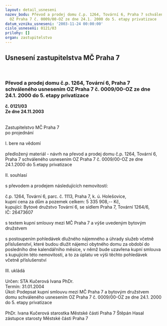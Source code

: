 ```yaml
---
layout: detail_usneseni
nazev_bodu: Převod a prodej domu č.p. 1264, Tovární 6, Praha 7 schváleného usnesením
  OZ Praha 7 č. 0009/00-OZ ze dne 24.1. 2000 do 5. etapy privatizace
datum_vzniku_usneseni: '2003-11-24 00:00:00'
cislo_usneseni: 0121/03
prilohy: []
organ: zastupitelstvo
---
```

<div id="ucUsn_pList" class="usn">
	<span><h2>Usnesení zastupitelstva MČ Praha 7 </h2>
<br></span><div class="standBody">
<span><h3>Převod a prodej domu č.p. 1264, Tovární 6, Praha 7 schváleného usnesením OZ Praha 7 č. 0009/00-OZ ze dne 24.1. 2000 do 5. etapy privatizace</h3></span><div class="center">
		<strong>č. 0121/03</strong><br>
	</div>
<div class="center">
		<strong>Ze dne 24.11.2003</strong><br><br>
	</div>
<br>Zastupitelstvo MČ Praha 7<br>po projednání<br><br>I.	bere na vědomí<br><br> předložený materiál - návrh na převod a prodej domu č.p. 1264, Tovární 6, Praha 7 schváleného usnesením OZ Praha 7 č. 0009/00-OZ ze dne 24.1.2000 do 5.etapy privatizace<br><br>II.	souhlasí<br><br>s převodem a prodejem následujících nemovitostí:<br><br>č.p. 1264, Tovární 6,  parc. č. 1113,  Praha 7, k. ú. Holešovice, <br>kupní cena za dům a pozemek celkem: 5 335 908,-- Kč,<br>kupující: Bytové družstvo Tovární 6,  se sídlem Praha 7, Tovární 1264/6,<br>IČ: 26473607<br><br>s textem kupní smlouvy mezi MČ Praha 7 a výše uvedeným bytovým družstvem <br><br>s postoupením pohledávek dlužného nájemného a úhrady služeb včetně příslušenství, které budou dlužit nájemci obytného domu za období do posledního dne kalendářního měsíce, v němž bude uzavřena kupní smlouva s kupujícím této nemovitosti, a to za úplatu ve výši těchto pohledávek včetně příslušenství<br><br>III.	ukládá <br><br>Určen:	STA Kučerová Ivana PhDr.<br>Termín: 31.01.2004<br>Úkol:	Podepsat kupní smlouvu mezi MČ Praha 7 a bytovým družstvem domu schváleného usnesením OZ Praha 7 č. 0009/00-OZ ze dne 24.1. 2000 do 5. etapy privatizace<br>  	<br>PhDr. Ivana Kučerová starostka Městské části Praha 7	 Štěpán Hasal zástupce starosty Městské části Praha 7<br>	<br><br>
</div>
</div>